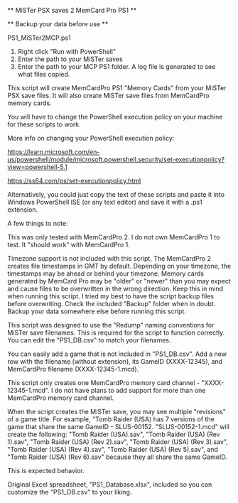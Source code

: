 **  MiSTer PSX saves 2 MemCard Pro PS1   **

**  Backup your data before use          **

PS1_MiSTer2MCP.ps1
1. Right click "Run with PowerShell"
2. Enter the path to your MiSTer saves
3. Enter the path to your MCP PS1 folder.
A log file is generated to see what files copied.

This script will create MemCardPro PS1 "Memory Cards" from your MiSTer PSX save files.  It will also create MiSTer save files from MemCardPro memory cards.

You will have to change the PowerShell execution policy on your machine for these scripts to work.  

More info on changing your PowerShell execution policy:

https://learn.microsoft.com/en-us/powershell/module/microsoft.powershell.security/set-executionpolicy?view=powershell-5.1

https://ss64.com/ps/set-executionpolicy.html

Alternatively, you could just copy the text of these scripts and paste it into Windows PowerShell ISE (or any text editor) and save it with a .ps1 extension.

A few things to note:

This was only tested with MemCardPro 2.  I do not own MemCardPro 1 to test.  It "should work" with MemCardPro 1.

Timezone support is not included with this script.  The MemCardPro 2 creates file timestamps in GMT by default.  Depending on your timezone, the timestamps may be ahead or behind your timezone.  Memory cards generated by MemCard Pro may be "older" or "newer" than you may expect and cause files to be overwritten in the wrong direction.  Keep this in mind when running this script.  I tried my best to have the script backup files before overwriting.  Check the included "Backup" folder when in doubt.  Backup your data somewhere else before running this script.

This script was designed to use the "Redump" naming conventions for MiSTer save filenames.  This is required for the script to function correctly.  You can edit the "PS1_DB.csv" to match your filenames.  

You can easily add a game that is not included in "PS1_DB.csv".  Add a new row with the filename (without extension), its GameID (XXXX-12345), and MemCardPro filename (XXXX-12345-1.mcd).

 This script only creates one MemCardPro memory card channel - "XXXX-12345-1.mcd".  I do not have plans to add support for more than one MemCardPro memory card channel.
 
 When the script creates the MiSTer save, you may see multiple "revisions" of a game title.  For example, "Tomb Raider (USA) has 7 versions of the game that share the same GameID - SLUS-00152.  "SLUS-00152-1.mcd" will create the following: "Tomb Raider (USA).sav", "Tomb Raider (USA) (Rev 1).sav", "Tomb Raider (USA) (Rev 2).sav", "Tomb Raider (USA) (Rev 3).sav", "Tomb Raider (USA) (Rev 4).sav", "Tomb Raider (USA) (Rev 5).sav", and "Tomb Raider (USA) (Rev 6).sav" because they all share the same GameID.
 
 This is expected behavior.

Original Excel spreadsheet, "PS1_Database.xlsx", included so you can customize the "PS1_DB.csv" to your liking.
